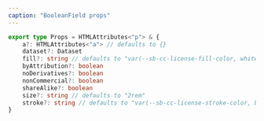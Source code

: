 ```yaml
---
caption: "BooleanField props"
---
```


<!-- markdownlint-disable MD041 -->
<!-- dprint-ignore -->

```ts
export type Props = HTMLAttributes<"p"> & {
	a?: HTMLAttributes<"a"> // defaults to {}
	dataset?: Dataset
	fill?: string // defaults to "var(--sb-cc-license-fill-color, white)"
	byAttribution?: boolean
	noDerivatives?: boolean
	nonCommercial?: boolean
	shareAlike?: boolean
	size?: string // defaults to "2rem"
	stroke?: string // defaults to "var(--sb-cc-license-stroke-color, black)"
}
```
